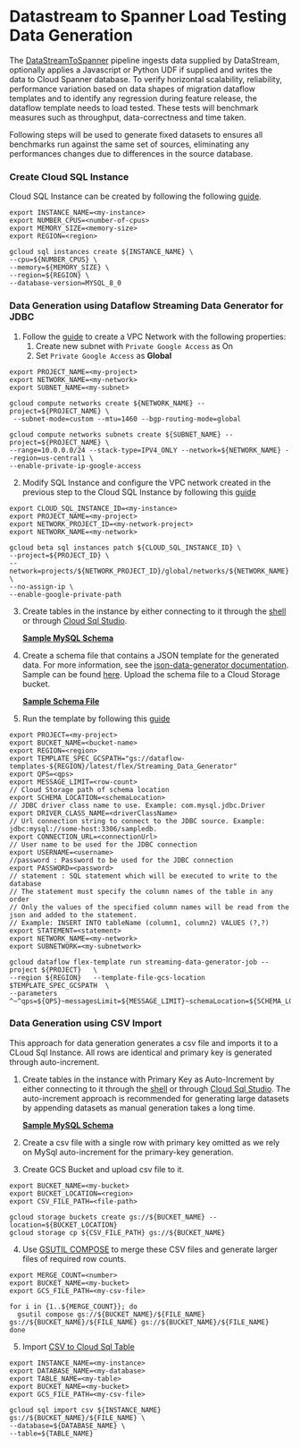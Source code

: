 # Datastream to Spanner Load Testing Data Generation
The [DataStreamToSpanner](src/main/java/com/google/cloud/teleport/v2/templates/DataStreamToSpanner.java) pipeline
ingests data supplied by DataStream, optionally applies a Javascript or Python UDF if supplied
and writes the data to Cloud Spanner database. To verify horizontal scalability, reliability, performance 
variation based on data shapes of migration dataflow templates and to identify any regression during feature
release, the dataflow template needs to load tested. These tests will benchmark measures such as throughput, data-correctness 
and time taken.

Following steps will be used to generate fixed datasets to ensures all benchmarks run against the same set of 
sources, eliminating any performances changes due to differences in the source database.


### Create Cloud SQL Instance
Cloud SQL Instance can be created by following the following [guide](https://cloud.google.com/sql/docs/mysql/create-instance).
```shell
export INSTANCE_NAME=<my-instance>
export NUMBER_CPUS=<number-of-cpus>
export MEMORY_SIZE=<memory-size>
export REGION=<region>

gcloud sql instances create ${INSTANCE_NAME} \
--cpu=${NUMBER_CPUS} \
--memory=${MEMORY_SIZE} \
--region=${REGION} \
--database-version=MYSQL_8_0
```

### Data Generation using Dataflow Streaming Data Generator for JDBC
1. Follow the [guide](https://cloud.google.com/vpc/docs/create-modify-vpc-networks) to create a VPC Network with the following
   properties:
    1. Create new subnet with `Private Google Access` as On
    2. Set `Private Google Access` as **Global**

```shell
export PROJECT_NAME=<my-project>
export NETWORK_NAME=<my-network>
export SUBNET_NAME=<my-subnet>

gcloud compute networks create ${NETWORK_NAME} --project=${PROJECT_NAME} \
 --subnet-mode=custom --mtu=1460 --bgp-routing-mode=global 
 
gcloud compute networks subnets create ${SUBNET_NAME} --project=${PROJECT_NAME} \
--range=10.0.0.0/24 --stack-type=IPV4_ONLY --network=${NETWORK_NAME} --region=us-central1 \
--enable-private-ip-google-access
```

2. Modify SQL Instance and configure the VPC network created in the previous step to the Cloud SQL Instance by
   following this [guide](https://cloud.google.com/sql/docs/mysql/configure-private-ip?_gl=1*ocwud2*_ga*MTI0MzA5MzM4My4xNzE4OTQ3NzU1*_ga_WH2QY8WWF5*MTcyMTIzOTUxNi42LjEuMTcyMTI0MzgzMC4zLjAuMA..#existing-private-instance)
```shell
export CLOUD_SQL_INSTANCE_ID=<my-instance>
export PROJECT_NAME=<my-project>
export NETWORK_PROJECT_ID=<my-network-project>
export NETWORK_NAME=<my-network>

gcloud beta sql instances patch ${CLOUD_SQL_INSTANCE_ID} \
--project=${PROJECT_ID} \
--network=projects/${NETWORK_PROJECT_ID}/global/networks/${NETWORK_NAME} \
--no-assign-ip \
--enable-google-private-path
```

3. Create tables in the instance by either connecting to it through the
   [shell](https://cloud.google.com/sql/docs/mysql/connect-instance-cloud-shell) or through
   [Cloud Sql Studio](https://cloud.google.com/sql/docs/mysql/manage-data-using-studio).

   [**Sample MySQL Schema**](https://github.com/GoogleCloudPlatform/DataflowTemplates/blob/main/v2/datastream-to-spanner/src/test/resources/DataStreamToSpannerLoadTesting/mysql-schema.sql)

4. Create a schema file that contains a JSON template for the generated data. For more information, see the
   [json-data-generator documentation](https://github.com/vincentrussell/json-data-generator/blob/master/README.md). Sample
   can be found [here](https://github.com/vincentrussell/json-data-generator?tab=readme-ov-file#example). Upload the schema file
   to a Cloud Storage bucket.

   [**Sample Schema File**](https://github.com/GoogleCloudPlatform/DataflowTemplates/blob/main/v2/datastream-to-spanner/src/test/resources/DataStreamToSpannerLoadTesting/datagenerator-schema.json)

5. Run the template by following this [guide](https://cloud.google.com/dataflow/docs/guides/templates/provided/streaming-data-generator)
```shell
export PROJECT=<my-project>
export BUCKET_NAME=<bucket-name>
export REGION=<region>
export TEMPLATE_SPEC_GCSPATH="gs://dataflow-templates-${REGION}/latest/flex/Streaming_Data_Generator"
export QPS=<qps>
export MESSAGE_LIMIT=<row-count>
// Cloud Storage path of schema location
export SCHEMA_LOCATION=<schemaLocation>
// JDBC driver class name to use. Example: com.mysql.jdbc.Driver
export DRIVER_CLASS_NAME=<driverClassName>
// Url connection string to connect to the JDBC source. Example: jdbc:mysql://some-host:3306/sampledb.
export CONNECTION_URL=<connectionUrl>
// User name to be used for the JDBC connection
export USERNAME=<username>
//password : Password to be used for the JDBC connection
export PASSWORD=<password>
// statement : SQL statement which will be executed to write to the database
// The statement must specify the column names of the table in any order
// Only the values of the specified column names will be read from the json and added to the statement. 
// Example: INSERT INTO tableName (column1, column2) VALUES (?,?)
export STATEMENT=<statement>
export NETWORK_NAME=<my-network>
export SUBNETWORK=<my-subnetwork>

gcloud dataflow flex-template run streaming-data-generator-job --project ${PROJECT}   \
--region ${REGION}   --template-file-gcs-location $TEMPLATE_SPEC_GCSPATH  \
--parameters ^~^qps=${QPS}~messagesLimit=${MESSAGE_LIMIT}~schemaLocation=${SCHEMA_LOCATION}~sinkType=JDBC~driverClassName=${DRIVER_CLASS_NAME}~connectionUrl=${CONNECTION_URL}~username=${USERNAME}~password=${PASSWORD}~statement="${STATEMENT}"~network=${NETWORK_NAME}~subnetwork=${SUBNETWORK}
```

### Data Generation using CSV Import
This approach for data generation generates a csv file and imports it to a CLoud Sql Instance. All rows are identical
and primary key is generated through auto-increment.
1. Create tables in the instance with Primary Key as Auto-Increment by either connecting to it through the 
[shell](https://cloud.google.com/sql/docs/mysql/connect-instance-cloud-shell) or through 
[Cloud Sql Studio](https://cloud.google.com/sql/docs/mysql/manage-data-using-studio). The auto-increment approach is recommended
for generating large datasets by appending datasets as manual generation takes a long time.

   [**Sample MySQL Schema**](https://github.com/GoogleCloudPlatform/DataflowTemplates/blob/main/v2/datastream-to-spanner/src/test/resources/DataStreamToSpannerLoadTesting/mysql-schema.sql)

2. Create a csv file with a single row with primary key omitted as we rely on MySql auto-increment for the primary-key
 generation.

3. Create GCS Bucket and upload csv file to it.
```shell
export BUCKET_NAME=<my-bucket>
export BUCKET_LOCATION=<region>
export CSV_FILE_PATH=<file-path>

gcloud storage buckets create gs://${BUCKET_NAME} --location=${BUCKET_LOCATION}
gcloud storage cp ${CSV_FILE_PATH} gs://${BUCKET_NAME}
```

4. Use [GSUTIL COMPOSE](https://cloud.google.com/storage/docs/gsutil/commands/compose) to merge these CSV files and 
generate larger files of required row counts.
```shell
export MERGE_COUNT=<number>
export BUCKET_NAME=<my-bucket>
export GCS_FILE_PATH=<my-csv-file>

for i in {1..${MERGE_COUNT}}; do
  gsutil compose gs://${BUCKET_NAME}/${FILE_NAME} gs://${BUCKET_NAME}/${FILE_NAME} gs://${BUCKET_NAME}/${FILE_NAME}
done
```

5. Import [CSV to Cloud Sql Table](https://cloud.google.com/sql/docs/mysql/import-export/import-export-csv#import_data_from_a_csv_file_to)
```shell
export INSTANCE_NAME=<my-instance>
export DATABASE_NAME=<my-database>
export TABLE_NAME=<my-table>
export BUCKET_NAME=<my-bucket>
export GCS_FILE_PATH=<my-csv-file>

gcloud sql import csv ${INSTANCE_NAME} gs://${BUCKET_NAME}/${FILE_NAME} \
--database=${DATABASE_NAME} \
--table=${TABLE_NAME}
```
